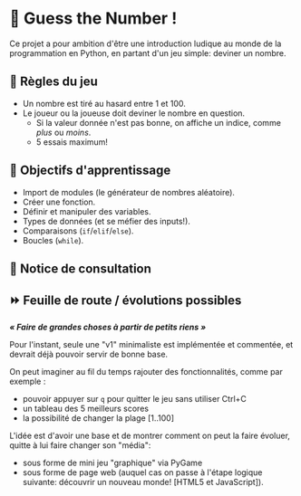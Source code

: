 # 🎲 Guess the Number !

Ce projet a pour ambition d'être une introduction ludique au monde
de la programmation en Python, en partant d'un jeu simple: deviner un nombre.

## 📜 Règles du jeu

- Un nombre est tiré au hasard entre 1 et 100.
- Le joueur ou la joueuse doit deviner le nombre en question.
  - Si la valeur donnée n'est pas bonne, on affiche un indice,
    comme *plus* ou *moins*.
  - 5 essais maximum!

## 🧠 Objectifs d'apprentissage

- Import de modules (le générateur de nombres aléatoire).
- Créer une fonction.
- Définir et manipuler des variables.
- Types de données (et se méfier des inputs!).
- Comparaisons (`if`/`elif`/`else`).
- Boucles (`while`).

## 👀 Notice de consultation

## ⏩ Feuille de route / évolutions possibles

***« Faire de grandes choses à partir de petits riens »***

Pour l'instant, seule une "v1" minimaliste est implémentée et commentée,
et devrait déjà pouvoir servir de bonne base.

On peut imaginer au fil du temps rajouter des fonctionnalités, comme par exemple :
- pouvoir appuyer sur `q` pour quitter le jeu sans utiliser Ctrl+C
- un tableau des 5 meilleurs scores
- la possibilité de changer la plage [1..100]

L'idée est d'avoir une base et de montrer comment on peut la faire évoluer,
quitte à lui faire changer son "média":
- sous forme de mini jeu "graphique" via PyGame
- sous forme de page web (auquel cas on passe à l'étape logique suivante:
  découvrir un nouveau monde! [HTML5 et JavaScript]).
